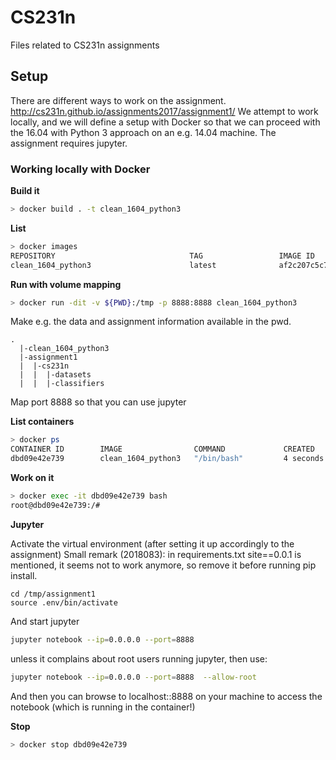 # CS231n
Files related to CS231n assignments

## Setup

There are different ways to work on the assignment. http://cs231n.github.io/assignments2017/assignment1/
We attempt to work locally, and we will define a setup with Docker so that we can proceed with the 16.04 with Python 3 approach on an e.g. 14.04 machine. The assignment requires jupyter.

### Working locally with Docker

**Build it**
```bash
> docker build . -t clean_1604_python3
```

**List**
```bash
> docker images
REPOSITORY                              TAG                 IMAGE ID            CREATED             SIZE
clean_1604_python3                      latest              af2c207c5c79        3 minutes ago       548MB
```

**Run with volume mapping**
```bash
> docker run -dit -v ${PWD}:/tmp -p 8888:8888 clean_1604_python3
```
Make e.g. the data and assignment information available in the pwd.
```
.
  |-clean_1604_python3
  |-assignment1
  |  |-cs231n
  |  |  |-datasets
  |  |  |-classifiers
```
Map port 8888 so that you can use jupyter

**List containers**
```bash
> docker ps
CONTAINER ID        IMAGE                COMMAND             CREATED             STATUS              PORTS                    NAMES
dbd09e42e739        clean_1604_python3   "/bin/bash"         4 seconds ago       Up 3 seconds        0.0.0.0:8888->8888/tcp   condescending_brahmagupta
```

**Work on it**
```bash
> docker exec -it dbd09e42e739 bash
root@dbd09e42e739:/#
```

**Jupyter**

Activate the virtual environment (after setting it up accordingly to the assignment)
Small remark (2018083): in requirements.txt site==0.0.1 is mentioned, it seems not to work anymore, so remove it before running pip install.
```
cd /tmp/assignment1
source .env/bin/activate
```
And start jupyter
```bash
jupyter notebook --ip=0.0.0.0 --port=8888 
```
unless it complains about root users running jupyter, then use:
```bash
jupyter notebook --ip=0.0.0.0 --port=8888  --allow-root
```

And then you can browse to localhost::8888 on your machine to access the notebook (which is running in the container!)

**Stop**
```bash
> docker stop dbd09e42e739
```
